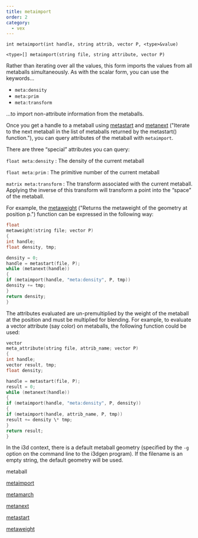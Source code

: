 ```yaml
---
title: metaimport
order: 2
category:
  - vex
---
```


`int metaimport(int handle, string attrib, vector P, <type>&value)`

`<type>[] metaimport(string file, string attribute, vector P)`

Rather than iterating over all the values, this form imports the values from all metaballs simultaneously. As with the scalar form, you can use the keywords…

- `meta:density`
- `meta:prim`
- `meta:transform`

…to import non-attribute information from the metaballs.

Once you get a handle to a metaball using [metastart](metastart.html "Open a geometry file and return a handle for the metaballs of
interest, at the position p.") and
[metanext](metanext.html) ("Iterate to the next metaball in the list of metaballs returned by the metastart() function."), you can query attributes of the metaball with
`metaimport`.

There are three “special” attributes you can query:

`float meta:density` :
The density of the current metaball

`float meta:prim` :
The primitive number of the current metaball

`matrix meta:transform` :
The transform associated with the current metaball. Applying the
inverse of this transform will transform a point into the “space” of
the metaball.

For example, the [metaweight](metaweight.html) ("Returns the metaweight of the geometry at position p.") function can be expressed in the following
way:

```c
float
metaweight(string file; vector P)
{
int handle;
float density, tmp;

density = 0;
handle = metastart(file, P);
while (metanext(handle))
{
if (metaimport(handle, "meta:density", P, tmp))
density += tmp;
}
return density;
}

```

The attributes evaluated are un-premultiplied by the weight of the
metaball at the position and must be multiplied for blending. For
example, to evaluate a vector attribute (say color) on metaballs, the
following function could be used:

```c
vector
meta_attribute(string file, attrib_name; vector P)
{
int handle;
vector result, tmp;
float density;

handle = metastart(file, P);
result = 0;
while (metanext(handle))
{
if (metaimport(handle, "meta:density", P, density))
{
if (metaimport(handle, attrib_name, P, tmp))
result += density \* tmp;
}
return result;
}

```

In the i3d context, there is a default metaball geometry (specified
by the `-g` option on the command line to the i3dgen program). If the
filename is an empty string, the default geometry will be used.

metaball

[metaimport](metaimport.html)

[metamarch](metamarch.html)

[metanext](metanext.html)

[metastart](metastart.html)

[metaweight](metaweight.html)
